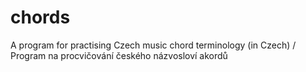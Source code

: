 # chords
A program for practising Czech music chord terminology (in Czech) / Program na procvičování českého názvosloví akordů
